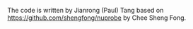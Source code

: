 The code is written by Jianrong (Paul) Tang based on https://github.com/shengfong/nuprobe by Chee Sheng Fong.
